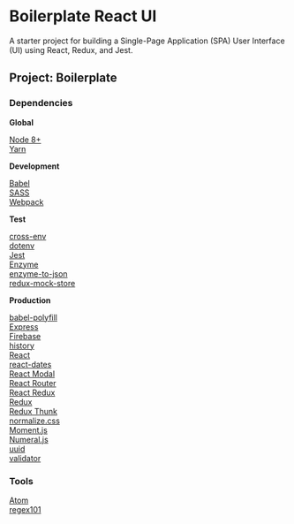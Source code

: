 # Boilerplate React UI

A starter project for building a Single-Page Application (SPA) User Interface (UI) using React, Redux, and Jest.

## Project: Boilerplate

### Dependencies

**Global**

[Node 8+](https://nodejs.org/)  
[Yarn](https://yarnpkg.com/en/)  

**Development**

[Babel](http://babeljs.io/)  
[SASS](http://sass-lang.com/guide)  
[Webpack](https://webpack.js.org/configuration/)

**Test**

[cross-env](https://www.npmjs.com/package/cross-env)  
[dotenv](https://www.npmjs.com/package/dotenv)  
[Jest](https://facebook.github.io/jest/)  
[Enzyme](https://github.com/airbnb/enzyme)  
[enzyme-to-json](https://github.com/adriantoine/enzyme-to-json)  
[redux-mock-store](http://arnaudbenard.com/redux-mock-store/)  

**Production**

[babel-polyfill](https://babeljs.io/docs/usage/polyfill/)  
[Express](http://expressjs.com/)  
[Firebase](https://firebase.google.com)  
[history](https://www.npmjs.com/package/history)  
[React](https://reactjs.org/docs)  
[react-dates](https://github.com/airbnb/react-dates)  
[React Modal](https://reactcommunity.org/react-modal/)  
[React Router](https://reacttraining.com/react-router/web/guides/philosophy)  
[React Redux](https://github.com/reactjs/react-redux)  
[Redux](https://redux.js.org/)  
[Redux Thunk](https://github.com/gaearon/redux-thunk)  
[normalize.css](https://necolas.github.io/normalize.css/)  
[Moment.js](https://momentjs.com/)  
[Numeral.js](http://numeraljs.com/)  
[uuid](https://www.npmjs.com/package/uuid)  
[validator](https://www.npmjs.com/package/validator)  

### Tools

[Atom](https://atom.io)  
[regex101](https://regex101.com/)  
